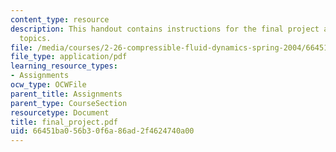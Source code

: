 ```yaml
---
content_type: resource
description: This handout contains instructions for the final project as well as suggested
  topics.
file: /media/courses/2-26-compressible-fluid-dynamics-spring-2004/66451ba056b30f6a86ad2f4624740a00_final_project.pdf
file_type: application/pdf
learning_resource_types:
- Assignments
ocw_type: OCWFile
parent_title: Assignments
parent_type: CourseSection
resourcetype: Document
title: final_project.pdf
uid: 66451ba0-56b3-0f6a-86ad-2f4624740a00
---
```

